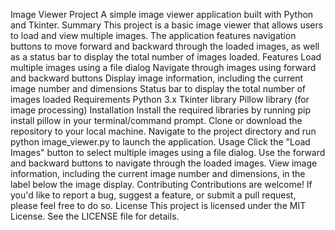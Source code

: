 Image Viewer Project
A simple image viewer application built with Python and Tkinter.
Summary
This project is a basic image viewer that allows users to load and view multiple images. The application features navigation buttons to move forward and backward through the loaded images, as well as a status bar to display the total number of images loaded.
Features
Load multiple images using a file dialog
Navigate through images using forward and backward buttons
Display image information, including the current image number and dimensions
Status bar to display the total number of images loaded
Requirements
Python 3.x
Tkinter library
Pillow library (for image processing)
Installation
Install the required libraries by running pip install pillow in your terminal/command prompt.
Clone or download the repository to your local machine.
Navigate to the project directory and run python image_viewer.py to launch the application.
Usage
Click the "Load Images" button to select multiple images using a file dialog.
Use the forward and backward buttons to navigate through the loaded images.
View image information, including the current image number and dimensions, in the label below the image display.
Contributing
Contributions are welcome! If you'd like to report a bug, suggest a feature, or submit a pull request, please feel free to do so.
License
This project is licensed under the MIT License. See the LICENSE file for details.

